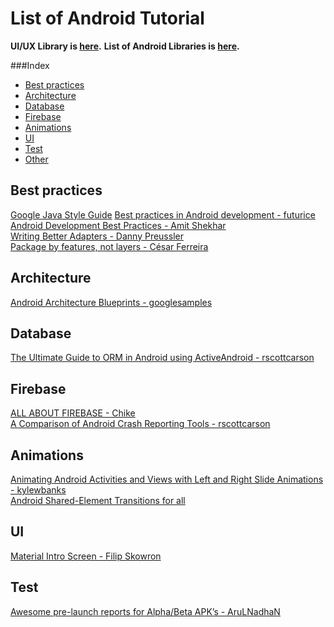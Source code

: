 List of Android Tutorial
======================

**UI/UX Library is [here](https://github.com/wasabeef/awesome-android-ui).**
**List of Android Libraries is [here](https://github.com/wasabeef/awesome-android-ui).**

###Index
* [Best practices](#best-practices)
* [Architecture](#architecture)
* [Database](#database)
* [Firebase](#firebase)
* [Animations](#animations)
* [UI](#ui)
* [Test](#test)
* [Other](#other)

## Best practices
[Google Java Style Guide](http://google.github.io/styleguide/javaguide.html)
[Best practices in Android development - futurice](https://github.com/futurice/android-best-practices)  
[Android Development Best Practices - Amit Shekhar](https://medium.freecodecamp.com/android-development-best-practices-83c94b027fd3#.9ffhkkc07)  
[Writing Better Adapters - Danny Preussler](https://medium.com/@dpreussler/writing-better-adapters-1b09758407d2#.qbbqodllp)  
[Package by features, not layers - César Ferreira](https://medium.com/@cesarmcferreira/package-by-features-not-layers-2d076df1964d#.cd5z41lca)  

## Architecture
[Android Architecture Blueprints - googlesamples](https://github.com/googlesamples/android-architecture)  

## Database
[The Ultimate Guide to ORM in Android using ActiveAndroid - rscottcarson](http://www.rscottcarson.com/2016/09/22/the-ultimate-guide-to-orm-in-android-using-activeandroid-part-1/)  

## Firebase
[ALL ABOUT FIREBASE - Chike](http://chikemgbemena.com/2016/09/27/recap-lagos-launchpad-developers-conference-all-about-firebase/)  
[A Comparison of Android Crash Reporting Tools - rscottcarson](https://www.captechconsulting.com/blogs/a-comparison-of-android-crash-reporting-tools)  

## Animations
[Animating Android Activities and Views with Left and Right Slide Animations - kylewbanks ](https://kylewbanks.com/blog/left-and-right-slide-animations-on-android-activity-or-view)  
[Android Shared-Element Transitions for all ](https://medium.com/@aitorvs/android-shared-element-transitions-for-all-b90e9361507d#.41n5jc48x)

## UI
[Material Intro Screen - Filip Skowron ](https://medium.com/tangoagency/material-intro-screen-for-android-apps-c4317fbac923#.676l8le25)  

## Test
[Awesome pre-launch reports for Alpha/Beta APK’s - AruLNadhaN](https://medium.com/@AruLNadhaN/awesome-pre-launch-reports-for-alpha-beta-apks-9960ac5c403c#.99nxv0vy0)  


